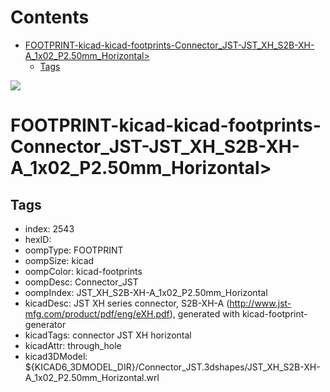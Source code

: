 



Contents
========

* [FOOTPRINT-kicad-kicad-footprints-Connector_JST-JST_XH_S2B-XH-A_1x02_P2.50mm_Horizontal>](#footprint-kicad-kicad-footprints-connector_jst-jst_xh_s2b-xh-a_1x02_p250mm_horizontal)
	* [Tags](#tags)
  
![][im]
# FOOTPRINT-kicad-kicad-footprints-Connector_JST-JST_XH_S2B-XH-A_1x02_P2.50mm_Horizontal>

## Tags

- index: 2543
- hexID: 
- oompType: FOOTPRINT
- oompSize: kicad
- oompColor: kicad-footprints
- oompDesc: Connector_JST
- oompIndex: JST_XH_S2B-XH-A_1x02_P2.50mm_Horizontal
- kicadDesc: JST XH series connector, S2B-XH-A (http://www.jst-mfg.com/product/pdf/eng/eXH.pdf), generated with kicad-footprint-generator
- kicadTags: connector JST XH horizontal
- kicadAttr: through_hole
- kicad3DModel: ${KICAD6_3DMODEL_DIR}/Connector_JST.3dshapes/JST_XH_S2B-XH-A_1x02_P2.50mm_Horizontal.wrl



[im]: image.png
